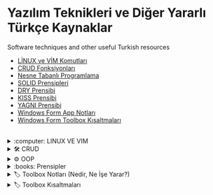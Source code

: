 # Yazılım Teknikleri ve Diğer Yararlı Türkçe Kaynaklar
Software techniques and other useful Turkish resources 

<!-- Yakında eklenecek konular: AOP Nedir?, Design Pattern Nedir?, Bilgisayar ve Ağ Sistemleri Notları. -->

- [LİNUX ve VİM Komutları](https://github.com/b-tekinli/Yazilim-Teknikleri-ve-Diger-Yararli-Turkce-Kaynaklar#crud-fonksi%CC%87yonlari) <br />
- [CRUD Fonksiyonları](https://github.com/b-tekinli/Yazilim-Teknikleri-ve-Diger-Yararli-Turkce-Kaynaklar#crud-fonksi%CC%87yonlari) <br />
- [Nesne Tabanlı Programlama](https://github.com/b-tekinli/Yazilim-Teknikleri-ve-Diger-Yararli-Turkce-Kaynaklar#oop---nesne-tabanli-programlama---object-ori%CC%87ented-programmi%CC%87ng) <br />
- [SOLID Prensipleri](https://github.com/b-tekinli/Yazilim-Teknikleri-ve-Diger-Yararli-Turkce-Kaynaklar#solid-prensi%CC%87pleri%CC%87---solid-principle-) <br />
- [DRY Prensibi](https://github.com/b-tekinli/Yazilim-Teknikleri-ve-Diger-Yararli-Turkce-Kaynaklar#dry-prensi%CC%87bi%CC%87-dont-repeat-yourself)
- [KISS Prensibi](https://github.com/b-tekinli/Yazilim-Teknikleri-ve-Diger-Yararli-Turkce-Kaynaklar#kiss-prensi%CC%87bi%CC%87-keep-it-simple-stupid)
- [YAGNI Prensibi](https://github.com/b-tekinli/Yazilim-Teknikleri-ve-Diger-Yararli-Turkce-Kaynaklar#yagni-prensi%CC%87bi%CC%87-you-arent-gonna-need-it)
- [Windows Form App Notları](https://github.com/b-tekinli/Yazilim-Teknikleri-ve-Diger-Yararli-Turkce-Kaynaklar#windows-form-app-notlar%C4%B1)
- [Windows Form Toolbox Kısaltmaları](https://github.com/b-tekinli/Yazilim-Teknikleri-ve-Diger-Yararli-Turkce-Kaynaklar#wi%CC%87ndows-form-toolbox-kisaltmalari)


<br />


<details>
  
  <summary>:computer: LINUX VE VIM</summary>
  
## [LİNUX ve VİM Komutları]()
### LİNUX KOMUTLARI <br />
- date : tarih ve saati verir.
- ls : bulunduğumuz dizindeki klasörleri listeler.
o Parametre belirtme örnek: ls -a bu komut aynı zamanda gizli dosyaları listeler.
- ls -l : bu komut dosyaları dizin içerisinde listeli bir şekilde gösterir. Dosyalar en son ne zaman kim tarafından değiştirildi, yazma izinleri gibi bilgileri gösterir.
- Tab tuşu kullanımı:  daha çok, uzun isimli dosyalara gitmek istediğimizde dosyanın sadece baş harfini ya da duruma göre birkaç harfini yazıp tab tuşuna başarınca dosya 	adının tamamını yazar.
- man : Kullanıcı klavuzu okumak için yapılır. :arrow_right: man ls, man date gibi.
- history : geçmişte yaptığımız komut satırı geçmişini gösterir. Özellikle bilgisayar kapanırsa falan çok işimize yarar.

 ### LİNUX DOSYA KOMUTLARI
- Linux’ta her şey dosyadır ve dosya sistemi hiyerarşiktir.
- Dosyalar(-) : yanında da gördüğünüz gibi – ile gösterilir.
- Dizinler(d) : d ile gösterilir.
- Bağlantılar(l) : inglizcesi link’tir. l harfi ile gösterilir.
- /Kök Dizin: sağa yatık taksim / ile gösterilir ve kök dizinden daha üst dizine çıkılmaz çünkü en üstteki dizindir yani hiyerarşinin başladığı yerdir. Tüm dizinleri 		içerir.
- /bin : temel kullanıcı komutlarıdır yani programlarını içeren klasör.
- /boot : Bilgisayarın açılışında kullanılan dosyaların yer aldığı statik klasör.
- /dev : cihaz dosyaları.
- /etc : sisteme özel ayarların özellikle konfigürasyonların bulunduğu klasördür.
- /home : kullanıcı ana dizinlerini tutan klasördür.
- /lib : temel kütüphaneler ve çekirdek modüllerinin tutulduğu klasördür.
- /media : çıkarılabilir ortam dosyalarını tutan klasördür. 
				<br /> **ÖRNEK**: flash bellek taktığımızda içindekileri .
- /mnt : yerleştirilen, harici olarak takılan hdd gibi dosyaları tutan klasördür.
- /srv : servis dosyaları.
- /tmp : geçici dosyalar. herkesin okuma ve yazma izni vardır.
- /var : çeşitli dosyalar. Örnek: log dosyalarının tutulduğu kalsördür.
- /root : root kullanıcısı için ana dizindir.
- cd : istediğimiz dosyalar arasında gezinmemizi sağlar.
- cd Desktop : Masaüstüne gider.
- cd .. : bulunduğumuz dosyadan geri çıkmayı yani 1 üst dizine çıkmamızı sağlar.
- pwd : bulunduğumuz klasörün hangi dizinler altında olduğunu belirtir.
- mkdir : dosya oluşturmamızı sağlar. Örnek: mkdir denemeDosyasi
- touch : dosyaları uzantılarıyla oluşturmamızı sağlar. 
- Birden fazla dosyayı aynı satırda oluşturabiliriz. 
	Örnek: touch deneme ornek dosya asdfs gibi.
	Örnek: mkdir deneme ornek dosyaAdi gibi.
- rm : dosyayı silmemizi sağlar. Örnek: rm odev.txt gibi. Birden fazla dosyayı aralarında boşluk bırarak dosya oluşturmada yaptığımız gibi silebiliriz.
- -r parametresi : dosya siler ve dizinlerin içindeki dosya ve klasörleri de siler. 
	**Örnek**: rm -r hafta 1 gibi. Birden fazla dosyayı aynı anda silebiliriz.
- cp : dosyaları kopyalamızı sağlar. Örnek: cp ders gibi.
- Kopyalamak istediğimiz dosyayı başka klasörlere de kopyalayabiliriz.
	Örnek: cp kopyalanacakDosya kopyalanacakDosyaDizini/ 
		cd kopyalanacakDosyaDizini/
- ls -l
- Bir üst dizine de kopyalayabiliriz.
	<br />
	
	Örnek: cp kopyalanacakDosya ../
	
	
		Dizin kopyalama işlemi:
		mkdir dersler
		ls -l
		cp -r matematik/ dersler/
		cd dersler
		ls -l
        
# VİM
### Vim NEDİR ?

:arrow_right: Vim bir metin editörüdür. Öğrenmesi zahmetli olduğu kadar zevkli olan, öğrenildikten sonra vazgeçemeyeceğiniz bir editör. <br />
			Komut satırından: <br />
			:arrow_right: vim -O deneme1.c deneme2.c  > Dikey pencerelerde .c uzantılı 2 dosya açar. <br />
:arrow_right: vim -o deneme3.c deneme4.c > Yatay pencerelerde .c uzantılı 2 dosya açar. <br />
:arrow_right: CTRL+W 	> Yatay ve dikey pencereler arası geçiş. <br /> <br />
			***Önemli Uyarı:
			BİR ELEKTRİK KESİNTİSİ VEYA SİSTEMİ RESTART YAPTIGINIZDA EGER O AN 				VİM İLE CALISIYORSANIZ VİM BİRDAHAKİ ACISINIZDA O DOSYAYA SADECE 				OKUMA İZNİ VERİR.***
<br />	<br />
*YAZMA İZNİ İÇİN;
:arrow_right: :w!  komutu verilmelidir.* <br /> <br />
Kullanılabilir komutlar : <br />
:arrow_right: vim deneme.txt > deneme.txt adında bir dosya oluşturur. <br />
:arrow_right: i  > vim de yazı yazma moduna geçer(insert) <br />

:arrow_right: ESC > ESC tuşu ile komut verme moduna geçilir.Yani komut vermek için her defasında esc tusuna basılmalı. <br />

:arrow_right: :q > Çıkmak için kullanılır.Kaydetmeden çıkılırsa hata verir. <br />

:arrow_right: :wq > Yaz ve çık <br />
:arrow_right: h > Metin üzerinde sola gider <br />
:arrow_right: l > Sağa gider <br />
:arrow_right: k > Yukarı <br />
:arrow_right: j > Asağı <br />
		Not:Yön tuşları yerine h-l-j-k kullanımı hızlanmayı sağlar. <br />
:arrow_right: fm  > “Sadece” bulundugu satırda ileriye doğru ‘m’ araması yapar. <br />
:arrow_right: fa > “Sadece” bulundugu satırda geriye doğru ‘a’ araması yapar. <br />
:arrow_right: 0 > Satır başına git <br />
:arrow_right: $ > Satır sonuna git <br />
:arrow_right: 2$ > Bir alttaki satırın sonuna git <br />
:arrow_right: 5$ > 4 alttaki satırın sonuna git <br />
:arrow_right: 33w > 33 kelime ileri git <br />
:arrow_right: 14b > 14 kelime geri git <br />
:arrow_right: G > Dosyanın son satırına git <br />
:arrow_right: 1G > Dosyanın ilk satırına git <br />
:arrow_right: 24G > Dosyanın 24.satırına git <br />
:arrow_right: 33w > 33 kelime ileri git <br />
:arrow_right: G > Dosyanın son satırına git <br />
:arrow_right: 1G > Dosyanın ilk satırına git <br />
:arrow_right: :set number > Ekranın soluna satır numaraları ekler! <br />
:arrow_right: :set nonumber 	 > Satır numaralarını kaldırır. <br />
:arrow_right: /linux > metin içinde linux kelimesini arar <br />
:arrow_right: :set hlsearch 	 > Aranan kelimeleri renklendirir. <br />
:arrow_right: :set nohlsearch  > hlsearch özelliğini kapatır. <br />
:arrow_right: yy > Bulundugu Satırı kopyalar <br />
:arrow_right: 3y > 3 satırı kopyalar <br />
:arrow_right: . > Kopyalanan satırı yapıştırır <br />
:arrow_right: G > Dosya sonuna git <br />
:arrow_right: ~ > İmlecin bulundugu yerdeki harfi kücük/büyük harfle değiştir <br />
:arrow_right: 4~ > önündeki 4 karakteri kücük/büyük harfe dönüştür. <br />
:arrow_right: :split > Ekranı pencerelere böl <br />
:arrow_right: V > Visual mod -> Bu modda fare ile hareket ettirilen satırlar renklenir. <br />
:arrow_right: > > Bulundugu satırı shift genişliği kadar kaydırır(Visual modda) <br />
:arrow_right: :syntax on > Tanınmayan dosya türlerinde metni renklendirir <br />
:arrow_right: :set shiftwidth=4 > Tab boşluğunu ayarlar <br />
:arrow_right: :mkvimrc dosyaismi > set vb yapılan ayarların saklanmasını sağlar. <br />
:arrow_right: :source dosyaismi > kaydedilen ayarları çağırır. <br />
	
</details>

<details>
	
<summary>🛠️ CRUD</summary>

## [CRUD FONKSİYONLARI](https://github.com/b-tekinli/Yazilim-Teknikleri-ve-Diger-Yararli-Turkce-Kaynaklar/blob/main/CRUD%20Fonksiyonlar%C4%B1.docx)

Veritabanı Kayıt (Ekleme, Okuma, Güncelleme ve Silme) İşlemleri


![crud](https://github.com/b-tekinli/Yazilim-Teknikleri-ve-Diger-Yararli-Turkce-Kaynaklar/blob/main/images/crud.jpg)


o	Programlamada oluşturma, okuma, güncelleme ve silme, veri depolamada kullanılan dört temel fonksiyondur. Terim ilk kez James Martin'in 1983 tarihli kitabı Managing the Data-base Environment'ta kullanılmıştır.


-	Create :left_right_arrow: Yaratma, oluşturma, ekleme
-	Read :left_right_arrow: Okuma
-	Update  :left_right_arrow: Güncelleme
-	Delete :left_right_arrow: Silme


Bir programlama dili veya uygulama CRUD ifadesi ile birlikte anılıyorsa uygulamanın, kodun ya da ürünün temelinde veritabanına yönelik işlemlerinin yer aldığını anlarız. 

Örneğin: Python veritabanı işlemleri şeklinde yapacağımız bir arama veritabanına yönelik pek çok konuyu kapsayabilecekken Python CRUD işlemleri dediğimizde konumuzu veritabanına verinin eklenmesi ve bu verinin yönetimi bağlamında sınırlandırmış oluruz.

<br />
<br />
<br />

</details>

<details>
  
  <summary>⚙️ OOP</summary>

## [OOP - NESNE TABANLI PROGRAMLAMA - OBJECT ORİENTED PROGRAMMİNG](https://github.com/b-tekinli/Yazilim-Teknikleri-ve-Diger-Yararli-Turkce-Kaynaklar/blob/main/OOP.docx)

![oop](https://github.com/b-tekinli/Yazilim-Teknikleri-ve-Diger-Yararli-Turkce-Kaynaklar/blob/main/images/oop.png?raw=true)

 	Gerçek dünyadaki nesnelerin tasarımı sınıf içinde yapılır.

 	Sınıftan nesne üretilip değişiklik yapılmak istendiğinde tüm programda değişiklik yapmak gerekmez sadece oluşturulan nesnenin sınıf içinde değişiklik yapmak yeterlidir.

 	Oluşturulan nesneler birbirinden bağımsız olduğu için bilgi gizleme olanağı artar.
Örneğin: A nesnesi B nesnesinin özelliklerini kullanamaz ve erişemez.

 	Nesne oluşturma bir sınıf içerisinde gerçekleştirilir ve bu kodlar başka projelerde kullanılabilir.
Örneğin: Bir A nesnesi oluşturduysak bunu birçok yerde kullanabiliriz.

 	Sınıflar oluşturarak daha az kod oluşturup daha fazla iş yapıp kod tekrarı önlenir.
Örneğin: İnsan sınıfında ad, soyad, yaş vb. gibi özellikleri bir defa oluşturup istediğimiz kadar kullanabiliriz.

<br />

 Class (Sınıf):

Gerçek dünyadaki nesnelerin özellikleri ve davranışları sınıflara aktarılır. 
Bu durumların sınıflara aktarılması metodlarla (fonksiyonlarla) olur. Sınıfta tanımlanan metot ve değişkenlere sınıfın üyeleri denir. Değişkenler ad, soyad, yaş gibi kullanacağımız bilgileri saklamaktadır.
Metotlar ise, kullanıcı kaydı, iki sayısının toplamı gibi bir görevi yerine getiren alt programlardır.
Sınıf soyut bir kavramdır doğrudan kullanılamaz nesne oluşturup kullanabiliriz.

<br />

 Nesne (Object):

İçinde veri saklayan ve bu veriler üzerinde işlem yapacak olan metodlar bulunduran bileşenlerdir. 
Nesneler her uygulamada tekrar kullanılabilir. Nesne oluşturduğumuzda hafızada yer kaplar.

<br />

 Nesne Yönelimli Programlama Özellikleri

1. Abstraction - Soyutlama :left_right_arrow: Bir sınıfta davranış ve özelliklerin tanımlanmasına soyutlama diyoruz.
Örneğin: Araba sınıfında rengi, modeli, tekerlek sayısı, motor gücü, özellikleridir(property).
Hızlanması, fren yapması, durması davranışlarıdır ve metotlar (fonksiyonlar) ile tanımlanır.

<br />

2. Inheritance - Miras Alma / Kalıtım :left_right_arrow: Sınıflar birbirinden türeyebilir. Alt sınıf üst sınıfın özelliklerini alabilir.
Örneğin: Araba ve bisiklet sınıflarında ortak özellik olarak tekerlek sayısı, hızı gibi özelliklerini tekrar yazmak yerine bu özellikleri içeren bir sınıf oluşturup miras alabiliriz. Bir sınıftan birden fazla miras alınıyorsa buna çoklu kalıtım denir.

<br />

3. Polymorphism - Çok Biçimlilik :left_right_arrow: Alt sınıflar üst sınıfın gösterdiği davranışları göstermek zorunda değildir. Alt sınıfların farklı davranışları göstermesine Çok biçimlilik denilmektedir.
Örneğin: Gemi ve araba sınıflarını ele aldığımızda bunların hareket tipleri bulunmaktadır. Gemi su üzerinden giderken araba karada hareket etmektedir. Kısaca farklı nesnelerin (araba ve gemi gibi) aynı olaya (hareket tipine) farklı şekilde cevap vermesidir.

<br />

4. Encapsulation - Kapsülleme :left_right_arrow: Davranış ve özellikler sınıfta soyutlanarak kapsüllenir. Kapsülleme ile hangi özellik ve davranışın dışarıya sunulup sunulmayacağını belirleriz.
Örneğin: İnsan sınıfında yemek alışkanlığı bizi ilgilendirmiyorsa bunu kapalı (private) yapıp gizleriz. Ancak ad soyad gibi bilgiler bizi ilgilendirdiği için bunlar açık bırakılır. Bu olaya bilgi saklama yani kapsülleme denilmektedir. Bilgi saklama erişim belirteçleri (public, private, protected, internal) ile gerçekleştirilir.

<br />

 Erişim Belirteçleri
- public: Herkesin kullanabileceği özellik ve davranışlardır.
- private: Sadece kendi sınıfta kullanılabilen özellikler ve davranışlardır.
- protected: Sınıf içinde ve miras alınan alt sınıflarda kullanılır.
- internal: Aynı program içerisinden erişilebilir, fakat farklı bir program içerisinden erişilemez.

<br />
<br />

</details>

<details>
  
  <summary>:books: Prensipler</summary>

## [SOLID PRENSİPLERİ - SOLID PRINCIPLE ](https://github.com/b-tekinli/Yazilim-Teknikleri-ve-Diger-Yararli-Turkce-Kaynaklar/blob/main/SOLID%20Prensipleri.docx)
### Robert C. Martin (Uncle Bob)

![solid](https://github.com/b-tekinli/Yazilim-Teknikleri-ve-Diger-Yararli-Turkce-Kaynaklar/blob/main/images/solid.png)



 	Single Responsibility :left_right_arrow: Tek Sorumluluk Prensibi / İlkesi


 	Open Closed :left_right_arrow: Açık Kapalı Prensibi / İlkesi


 	Liskov Substitution :left_right_arrow: Liskov’un Yerine Geçme Prensibi / İlkesi


 	Interface Segregation :left_right_arrow: Arayüzlerin Ayrışması ve Ayrılması Prensibi


 	Dependency Inversion :left_right_arrow: Bağımlılıkların Tersine Çevrilmesi Prensibi



1. Single Responsibility Principle:

-	Bir sınıfın, bir metodun, her bir iş yapan yapının tek bir görevi olması gerektiğini savunur.

-	Bir metod sadece kendi görevini yapmalı, bir sınıf sadece o sınıfla ilgili metodları, alanları, özellikleri barındırmalıdır.

-	Birden fazla işle veya katmanla ilişkilendirilmemeli, her bir yapının tek bir sorumluluğu olmalıdır.

Örnek: Bir restoranda tüm işi tek bir kişi yapsaydı nasıl olurdu? Garsonluk, temizlik, yemekler ve bir de hesaba bakmak var tabii. Görseldeki örnek gibi her şey çok karışırdı değil mi? Peki o restoranda çalışan birçok kişi olsa ve herkesin farklı görevleri olup herkes kendi işini yapsa? İşte Single Responsibility Principle (Tek Sorumluluk İlkesi) de bu şekildedir.
 
![single responsibility](https://github.com/b-tekinli/Yazilim-Teknikleri-ve-Diger-Yararli-Turkce-Kaynaklar/blob/main/images/singleResponsibility.png)

Yazılım tarafında örnek verecek olursak her class’ın tek bir tane sorumluluğu olmalıdır diyebiliriz. Product sınıfında product dışında hiçbir class özelliği olmamalıdır. Özetle, SOLID Prensiplerinin S’si her class tek bir sorumluluktan ibaret olmalıdır diyor.

<br />

2. Open Closed Principle:

-	Bir yazılımda yeni bir özellik talep edildiğinde mevcut kodların değiştirilmeden yeni özelliğin geliştirilebiliyor olması gerekmektedir.

-	Yeni özellik, geliştirme istediğinde yazılımımız bize direnç göstermemelidir.

-	Yazılım değiştirilmeye kapalı, geliştirilmeye açık olmalıdır.

Örnek: Bilgisayarımızda ram yetersiz olduğunda bilgisayarın hiçbir yerini bozmadan işlemci ya da klavye gibi farklı yerlerine dokunmadan sadece ram takılan kısma gelip ekleyebiliyoruz. 

Görselde de gördüğünüz gibi kodlarımızın tamamı dikdörtgen ve kareden oluşuyor olsa ona yeni bir özellik eklemek istesek alttaki karenin yanına 1 kare daha ekleyip ortadaki büyük kareyi elde etmiş üstelik bunu hiçbir koda dokunmadan yapmış oluruz.

Fakat diğer yandan kodlarımız ortadaki kareden oluşuyor olsa ve onu Open Closed İlkesine göre yapmamış olsak bir özellik çıkartmak istediğimizde karenin 4 köşesinden de kesmemiz gerekir ki daire şeklini ancak alabilsin..

![open closed](https://github.com/b-tekinli/Yazilim-Teknikleri-ve-Diger-Yararli-Turkce-Kaynaklar/blob/main/images/openClosed.png)

Yazılım tarafında da olay aynen bu şekilde olmalıdır. Yaptığımız programa yeni bir özellik ekleyeceğimiz zaman kodlarımızın hiçbir yerine dokunmadan o özelliği pıt pıt entegre edebiliyor olmalıyız.

<br />

3. Liskov Substitution Principle:

-	Hiçbir değişikliğe ihtiyaç duymadan alt sınıfları, miras aldıkları – türedikleri üst sınıfların yerine kullanabilmeliyiz.

-	Alt sınıflar miras aldıkları üst sınıfların tüm özelliklerini barındırıyor olabilirler.


-	Sadece birbirine benziyor diye sınıflar birbirinden miras (kalıtım) almamalıdır. Alt sınıf üst sınıfın özelliklerini, metodlarını mutlaka kullanmalıdır ve yer değiştirdiğinde doğru sonuçları verecek şekilde bozulmadan çalışmalıdır.

Örnek: Yukarıda son paragrafta kalın ve italik yazdığım cümleyi tekrar okumanızı rica edip görselden örnek verecek olursak şöyle açıklayabiliriz: Canlı ve oyuncak ördeğin tabii ki yapabildikleri bazı şeyler kısıtlıdır. Bir metodumuz olduğunu düşünün bu metotta yüzmek, ses çıkartmak ve uçmak olsun. Her 2 ördek ses çıkartabilir oyuncak ördeğe bastığımızda ses çıkartacaktır. 2 ördek de yüzebilir oyuncak ördeği su üzerine koyduğumuzda suyun dibine çökmeyecektir. Fakat uçma konusunda oyuncak olan doğal olarak uçamayacaktır.
Dolayısıyla yazılım kısmında da sırf 2 ördek birbirine benziyor diye miras aldığımız zaman oyuncak ördeğin uçma fonksiyonu bize hata fırlatacaktır ya da çalışmayacak, boş kalacaktır.

![liskov substitution](https://github.com/b-tekinli/Yazilim-Teknikleri-ve-Diger-Yararli-Turkce-Kaynaklar/blob/main/images/liskovSubstitution.png)

<br />
 
4. Interface Segregation Principle:

-	Arayüzü implement eden sınıfların gereksiz metod bulundurmaması gerekir.

-	Sorumlulukları tek bir arayüze tanımlamak yerine daha özelleştirilmiş birbirinden ayrı arayüzler oluşturmak gerekir.

-	Arayüzler birbirinden ayrılmadığında bu arayüzü implement eden sınıflarda gereksiz metodlar veya özellikler olacaktır. Ortak olmayan her bir sorumluluk için ayrı bir arayüz oluşturulması gerekmektedir.

Örnek: Düşünün ki bir araba üreticisisiniz. Arabanıza default (varsayılan) olarak gaza bas, frene bas ve müzik çalar gibi özellikler vereceksiniz. Bu özellikleri bir arayüzde topladınız ve Audi marka bir arabaya implement ettiniz.
Fakat daha düşük model bir araba olan Murat 131’ e de bu arayüzü implement etseniz o arabada müzik çalar özelliği olmadığından müzik çalar kısmına gereksiz, boş düğmeler eklemek zorunda kalırsınız. Yani interfaceler içerisine yazılan şeyleri zorunlu hale getirdiği için bu özelliği desteklemeyen bir arabaya müzik çaları default olarak koymak zorunda olursunuz. Bu durumda Audi’yi ayrı Murat131’i ayrı implement etmeniz gerekli. Ortak olan özellikleri aynı arayüzde ortak olmayanları ise ayrı arayüzlere böl, parçala…
Kısacası, SOLID Prensiplerinin I’sı senin bir özelliğin ortak değilse sen de bu ortak olmayan özelliği ayrıştır diyor.

![interface segregation](https://github.com/b-tekinli/Yazilim-Teknikleri-ve-Diger-Yararli-Turkce-Kaynaklar/blob/main/images/interfaceSegregation.png)

<br />
 
5. Dependency Inversion Principle:

-	Sınıflar arasındaki bağımlılık en aza indirgenmelidir.

-	Üst sınıflar, alt sınıflara bağımlı olmamalıdır. Tüm somut sınıflar soyutlanma yöntemi ile bağımlılıkları azaltılmalıdır.


-	Alt sınıflardaki yapılacak değişiklikler üst sınıfları etkilememelidir.

    o	Peki, bütün bu sorunlardan kurtulmanın yolu nedir ? <br />
Cevap:  Yüksek seviye ve düşük seviye sınıflar arasında bir soyutlama katmanı oluşturabiliriz. <br />
Üst Seviye Sınıflar -> Soyutlama Katmanı -> Düşük Seviye Sınıfları <br />
Örnek: Mobilyaları zemine sabitlenmiş bir ev olduğunu düşünün hiçbir eşyasını yerinden dahi oynatamadığınız bir ev ne kadar mantıklı olabilir ki? Burada tasarımsal bir problemin olduğu aşikâr. Bir örnek daha vermek gerekirse; evinizdeki ampul patladığında koskoca elektrik tesisatını değiştirdiğinizi düşünün. Yani büyük modül (elektrik tesisatı) küçük modüle (ampul) bağlı olmamalı her ikisi de soyut kavrama (lamba –duy ve ampul-) bağlı olmalı. Üstelik burada, ampulün kaç Watt olduğu (detay), lambanın duy kısmını (soyut) ilgilendirir mi?

 ![dependency inversion](https://github.com/b-tekinli/Yazilim-Teknikleri-ve-Diger-Yararli-Turkce-Kaynaklar/blob/main/images/dependencyInversion.png)

Yazılım açısından ve daha teknik bakacak olursak önümüzde aynı altyapıyı kullanan fakat birden fazla arayüze (web, mobile gibi) sahip olan birçok uygulama var. Burada da altyapı üzerinde çalışan ve iş süreçlerini yöneten katman bizim “yüksek seviye” modülümüzdür. Bu açıdan bakıldığında kullanıcı arayüzünün düşük seviye olduğunu söylememiz mümkün.

<br />
<br />

## DRY PRENSİBİ (Don’t Repeat Yourself)

 	“Kendini tekrar etme” anlamına gelir.
 	Kod tekrarlarından sakınılması gerektiğini öneren bir prensiptir.

<br />

![dry](https://github.com/b-tekinli/Yazilim-Teknikleri-ve-Diger-Yararli-Turkce-Kaynaklar/blob/main/images/dry.png)

<br />

## KISS PRENSİBİ (Keep it Simple Stupid)
 	Basit ve aptalca tutun anlamına gelir.
 	Basitlik için çabalamayı öneren bir prensiptir.

<br />

![yagni and kiss](https://github.com/b-tekinli/Yazilim-Teknikleri-ve-Diger-Yararli-Turkce-Kaynaklar/blob/main/images/yagniAndKiss.png)

<br />

## YAGNI PRENSİBİ (You Aren’t Gonna Need It)
 	Buna ihtiyacın olmayacak anlamına gelir.
 	Gelecekte lazım olacak düşüncesiyle ihtiyacımız olmayacak şeyleri sisteme dahil etmemeyi söyleyen bir prensiptir.
  
  </details>
 
 <details>
  <summary>🏷️ Toolbox Notları (Nedir, Ne İşe Yarar?) </summary>
  
  ## [Windows Form App Notları](https://github.com/b-tekinli/Yazilim-Teknikleri-ve-Diger-Yararli-Turkce-Kaynaklar/blob/main/Windows%20Form%20App%20Notları.docx)
  
    WİNDOWS FORM APPLİCATİON NOTLARI ve KISAYOLLARI

Windows Form nedir? <br />

.NetFramework’ün bir parçası olarak dahil edilen grafik ders kitaplığıdır. <br />
Kodlamanın yanı sıra toolbox yardımı ile görsele yönelik programlama yapmamızı sağlar. <br />

Toolbox nedir? <br />
-	Windows tabanlı görsel uygulamalar geliştirirken kullanacağımız bir grup kontroldür. <br />
-	Form kontrolü hariç diğer bütün kontroller Toolbox panelinden seçilir. <br />
-	Bu kontroller sürüklenip form üzerine istenilen pozisyona bırakılır. <br />
Form üzerine bıraktığımız kontrollerden birini tek click ile seçip özellikler (properties) penceresinde nesnenin özelliklerini ve olaylarını düzenleyebiliriz. <br />

<br />

Form üzerinde yazdığımız kodları nasıl görüntüleyebiliriz? <br />
 	Solution üzerinde Form1’in üzerinde çift tıklayabilirsiniz. <br />

<br />

Form’a eklediğimiz toolboxlara nasıl kod yazabiliriz? <br />
 	Kod yazmak istediğimiz toolbox’ın üzerine çift tıklayabilirsiniz. <br />
              
<br />

Klavye Kısayolları:
-	Ctrl + alt + x :left_right_arrow: Toolbox kapalı ise açmayı sağlar. <br />
-	Ctrl + alt + :left_right_arrow: Solution açmayı sağlar. <br />
-	Ctrl + click :left_right_arrow: Click (1 kez) yaptığınız class’ın ana sayfasına gider. <br />
-	Ctrl + herhangi bir tool üzerine basılı tutup sürükleme :left_right_arrow: Tool’u kopyalar. <br />
-	Ctrl + s :left_right_arrow: Hangi dosya üzerinde iseniz onu kaydetmeyi sağlar. <br />
-	Ctrl + shift + s :left_right_arrow: Tüm dosyaları kaydeder. <br />
-	F5 :left_right_arrow: Programı derler ve başlatır. (Debug => Hata Ayıklama) <br />
-	Alt + G :left_right_arrow: Butona tıklanma sağlanır. <br />

<br />

FORM <br />

A.	Form Özellikleri: <br />
-	MinimizeBox: Simge Durumuna Küçültme  False <br />
-	MaximizeBox: Ekranı Kaplama  True <br />
-	MaximumSize: Formun alabileceği max büyüklük. <br />
-	MinimumSize: Formun alabileceği min küçüklük. <br />
-	Width: Yatay boyutu. <br />
-	Height: Yüksekliği. <br />
-	BackgroundImage: Form arka planına resim ekleme. <br />
-	Oppacity: Formun şeffaflığını ayarlama. <br />
-	Show: Birden fazla formu aynı anda ekrana getirmek için kullanılır. <br />
-	ShowDialog: Sadece çalışmak istediğimiz formu ekrana getirmek için kullanılır. Bu form dışındakilere erişilemez. <br />
-	FormBorderStyle: Formun kenar stili. <br />
-	ControlBox: Close, maximize ve minimize düğmelerinin tümünün görünürlüğü. <br />

<br />

B. Form Metodları:
-	Hide: Visible özelliğini false yaparak gizler.
-	Close: Formu kapatır. Eğer form başlangıç formuysa uygulama sonlanır.
-	Show: Formu gösterir. Hide ile gizlenmişse, visible özelliği true yapılır.
-	ShowDialog: Formu diyalog kutusu olarak gösterir.

<br />

Toolbox Notları: <br />

      Textbox: Metin kutusudur. Kullanıcıdan bilgi almak için kullanılır. <br />
    a.	Multiline: Texbox’ın size’ını (büyüklüğünü) istediğiniz şekilde ayarlayabilmek için textbox üzerinde sağ üst ok tuşuna basıp multiline özelliğini tikleyebilirsiniz. Kısaca metin kutusuna bilginin çoklu satır olarak girilmesini sağlar. <br />
    b.	ScrollBars: Eğer satır sayısı metin kutusunun boyutundan fazla ise kaydırma çubuklarına gerek duyulabilir. Kaydırma çubukları eklemek için ScrollBars özelliği kullanılır, bu özellik dört değişik değer alır. <br />
    c.	PaswordChar: Metin kutusuna girilen bilginin belirlenen karakter ile gizlenmesini sağlar. <br />
    d.	WordWrap: Satır sonlandığında bir alt satıra geçilmesini sağlar. Multiline false ise alt satırlar zaten olmayacağı için bu özelliğin etkisi olmaz. <br />
    e.	MaxLength: Metin kutusunun alabileceği max karakter sayısını belirtir. <br />
    f.	ReadOnly: Metin kutusunun yazmaya karşı korumalı olduğunu belirtir. <br />
    g.	CharacterCasing: Metin kutusuna karakterler girilirken büyük veya küçük harfe çevrilmesini sağlar. Upper büyük, lower küçük harf yazar. <br /> <br />

 	MessageBox: Kullanıcıya diyalog penceresi içerisinde mesaj verme işlemi için MessageBox sınıfının Show metodu kullanılır. <br />

 	Label: Kullanıcıya bilgi vermek amacıyla kullanılan kontroldür.

 	LinkLabel: İçinde web sayfası adresleri bulunan label kontrolleri oluşturmak için kullanılır.

 	TabControl: Kontrolleri sekmelerden oluşan paneller içerisinde görüntülemek amacıyla kullanılır. Yani tek bir form üzerinde birden fazla form varmış gibi çalışabilirsiniz. TabControl'e Eklediğimiz her bir TabPage'i istediğiz gibi dizayn ederek birbirleri arasında geçişler yaptırabilirsiniz.

 	PictureBox: Uygulamamıza görüntülerin eklenmesini ve görüntülerin değişik biçimlerde gösterilmesini sağlar.

 	Button: Komut düğmeleri olarak kullanılır.
    a.	Enabled ve Visible: Butonun aktif veya görünür olmasını kontrol eder. <br />
    b.	TabStop: False olursa o nesne atlanır. <br />
    c.	FlatStyle: Dört farklı değer alabilir. Bunlar standart, popup, flat, system’dir. <br />

 	RichTextBox: Zengin metin kutusu anlamına gelmektedir. Normal metin kutusundan farklı olarak alt satıra da yazmaya imkan vermektedir.

 	MaskedTextBox: Maskeli metin kutusu anlamına gelir. Güçlü tasarımlar konusunda çok sıklıkla kullanılır. Belirli bir formatta alınması gereken veri girişi için kullanılır.

 	ComboBox: Açılır liste üzerinden sunulan seçenekler arasından seçim yapılmasına olanak sağlayan araçtır.

 	GroupBox: Bu kontrol tek başına değil, diğer kontrolleri gruplamak için kullanılır. Kontrolleri bu GroupBox ile gruplamanın birçok avantajı vardır.
  
    GroupBox içine yerleştirilen kontroller, GroupBox’a bağımlıdırlar ve konumları bu çerçeve dışına taşamaz. Özellikle birkaç kontrolü birden görünür ya da görünmez yapmak için hepsinin Visible özelliğini tek tek değiştirmek yerine çerçevenin Visible özelliğini değiştirilerek çerçeve içindeki tüm kontroller aynı anda değiştirilebilir.
    Her bir kontrol tek tek taşınmak yerine çerçeve taşınır. Çerçevelerin buna benzer pek çok faydaları vardır. Ayrıca RadioButton' ların gruplanmasında çerçeve kullanmak kaçınılmaz olabilir.


 	CheckBox: Kontrol Kutusu, kullanıcıya birden çok seçeneği seçme imkanı sağlar. Checked özelliği kontrol kutusunun seçilip seçilmediğini kontrol eder. Seçili ise, true değilse false değerini alır. Listelenen öğeler açılan bir kutuda görüntülenir ve listeden en fazla bir tane öğe seçilebilir.
    a.	Items: Açılır listeye eleman eklenebilir. <br />

 	ListBox: Kullanıcıya sunulan seçeneklerin bir liste halinde görünmesini sağlar. Liste kutusundan istenen sayıda öğe seçilebilir.
    a.	Text: Liste kutusundaki seçilen elamanın değerini döndürür. <br />
    b.	SelectedIndex: Liste kutusundaki elamanının indis numarasını verir. <br />

 	CheckedListBox: Liste kutusunun tüm özellik, metot ve olaylarını alır ve listedeki öğelerin işaret kutusu ile gösterilmesini sağlar.

 	ListView: Listview gelişmiş bir listeleme kontrolüdür. Listbox’ta olduğu gibi içine elemanlar eklenebilir, her elemana bir resim verilebilir ve listedeki elemanlar farklı biçimlerde listelenebilir.

 	RadioButton: RadioButton kontrolü CheckBox’tan farklı olarak birkaç seçenekten sadece birini seçme imkanı veren bir onay kontrolüdür.
  
    a.	Appearance: Komut düğmesi görünümüne sahip RadioButton düğmeleri oluşturulabilir. <br />
    b.	Text: İçindeki metin yazılabilir. <br />
    c.	TextAlign: İçindeki metnin yerleşmesi belirlenebilir. <br />
    d.	Image: İçinde resim gösterilebilir. <br />
    e.	CheckAlign: Seçenek düğmesi sola, sağa alınabilir. <br />

 	Panel: Kullanılacak grupları kontrol etmek, üzerinde daha rahat işlem yapabilmek için bir arada tutan bir toolbox aracıdır.

    Panel üzerine istediğimiz toolbox aracını rahatça bırakabilir üzerlerinde işlem yapabiliriz. GroupBox gibi ayarlama yapan bir kontroldür. 
    GroupBox’a göre en büyük artısı kaydırma çubuklarını (AutoScroll) desteklemesidir.

 	MenuStrip: Menü tasarımı yapmak amacıyla kullanılmaktadır.

 	OpenFileDialog: Bir dialog ekranı ile dosya seçmemize yaramaktadır. Project menüsü altında bulunan Add Existing Item menüsünü gösterebiliriz. Bu ekran ile bir OpenFileDialog ekranı açılır ve dosya seçim işlemi gerçekleştirilir.

 	DateTimePicker: Tarih eklemek için kullanılır.

 	ImageList: Daha sonra denetimler tarafından görüntülenebilen resimleri depolamak için kullanılır. Görüntü listesi, tek ve tutarlı bir resim kataloğu için kod yazmanıza olanak tanır.

 	WebBrowser: Temelde windowsun internet explorer web tarayıcısına ait özelliklerini kullanmaktadır.
  
    a.	Navigate: Web browser için adres girilmesine imkan sağlar. Belirtilen adrese yönlendirme yapılır. <br />
    b.	GoBack: Bir önceki sayfaya döner. <br />
    c.	GoForward: Bir sonraki sayfaya döner. <br />
    d.	GoSearch: Arama sayfası işlevi için kullanılır. <br />
    e.	GoHome : Ana sayfaya yönlendirme için kullanılır. <br />
    f.	Refresh: Sayfada yenileme yapar. <br />
    g.	Stop: Sayfanın yüklenmesini durdurur. <br />

 	Timer: Belirli zaman aralıklarında iş yaptırmak amacıyla milisaniye cinsinden geçen süreyi hesaplamak için kullanılır.

 	ProgressBar: Uygulamalarda yapılan işlemin ilerleme durumunu belirtmek için kullanılıyor.

 	DataGridView: Hücrelerden ve satırlardan oluşan tablo gösterimini sağlayan gelişmiş bir kontroldür.

<br /> <br />

KAYNAKLAR        Bu kaynağı hazırlanırken yararlandığım faydalı linkler:
-	http://mehmetmikail.weebly.com/toolbox.html
-	http://ikucukkoc.baun.edu.tr/lectures/ENM5220/ENM5220%20S2%20Form%20Araclari.pdf
- Mehmet Öğütcan

 </details>
<details>
  <summary>🏷️ Toolbox Kısaltmaları</summary>
  
  ## [WİNDOWS FORM TOOLBOX KISALTMALARI](https://github.com/b-tekinli/Yazilim-Teknikleri-ve-Diger-Yararli-Turkce-Kaynaklar/blob/main/Windows%20Form%20Toolbox%20Kısaltmaları.docx)
  
  <br />
  
  AdRotator :left_right_arrow: ar <br />
  Button :left_right_arrow: btn <br />
  Calender :left_right_arrow: cal <br />
  CheckBox :left_right_arrow: chk <br />
  CheckBoxList :left_right_arrow: chklst <br />
  Column (DataGridView) :left_right_arrow: col <br />
  ColumnHeader (ListView ) :left_right_arrow: ch <br />
  Combobox :left_right_arrow: cbo <br />
  CompareValidator :left_right_arrow: cv <br />
  CrystalReportViewer :left_right_arrow: rptvew <br />
  DataGrid :left_right_arrow: dg <br />
  DataGridView :left_right_arrow: dgv <br />
  DataList :left_right_arrow: dl <br />
  DomainUpDown :left_right_arrow: dud <br />
  DropDownList :left_right_arrow: ddl <br />
  FileUpload :left_right_arrow: ful <br />
  Form :left_right_arrow: frm <br />
  GridView :left_right_arrow: gv <br />
  GroupBox :left_right_arrow: grp <br />
  HiddenField :left_right_arrow: hf <br />
  Image :left_right_arrow: img <br />
  ImageButton :left_right_arrow: imgbtn <br />
  ImageList :left_right_arrow: il <br />
  Label :left_right_arrow: lbl <br />
  LinkButton :left_right_arrow: lnkbtn <br />
  ListBox :left_right_arrow: lst <br />
  ListView :left_right_arrow: lv <br />
  MenuStrip :left_right_arrow: ms <br />
  ObjectDataSource :left_right_arrow: ods <br />
  PagedDataSource :left_right_arrow: pds <br />
  Panel :left_right_arrow: pnl <br />
  PictureBox :left_right_arrow: pic <br />
  RadioButton :left_right_arrow: rdo <br />
  RadioButtonList :left_right_arrow: rdolst <br />
  RangeValidator :left_right_arrow: rv <br />
  RegularExpressionValidator :left_right_arrow: rev <br />
  Repeater :left_right_arrow: rpt <br />
  RequiredFieldValidator :left_right_arrow: rfv <br />
  StatusLabel :left_right_arrow: slbl <br />
  StatusStrip :left_right_arrow: ss <br />
  TabControl :left_right_arrow: tab <br />
  Table :left_right_arrow: tbl <br />
  TabPage :left_right_arrow: tp <br />
  TextBox :left_right_arrow: txt <br />
  Timer :left_right_arrow: tmr <br />
  ToolStrip :left_right_arrow: ts <br />
  ToolStripButton :left_right_arrow: tsbtn <br />
  ToolStripDropDownButton :left_right_arrow: tsddb <br />
  ToolStripLabel :left_right_arrow: tslbl <br />
  ToolStripMenuItem :left_right_arrow: tsmi <br />
  TreeView :left_right_arrow: tv/tvw <br />
  ValidatorSummary :left_right_arrow: vs <br />
</details>

